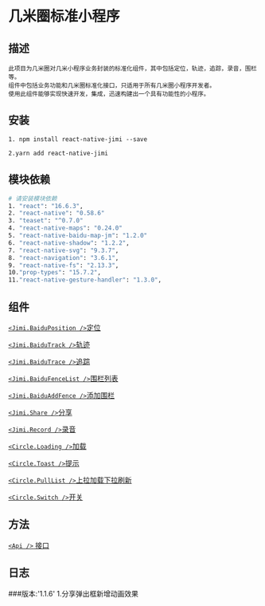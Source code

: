 <!--
 * @Descripttion: 
 * @version: 
 * @Author: liujinyuan
 * @Date: 2019-08-26 16:48:01
 * @LastEditors: xieruizhi
 * @LastEditTime: 2019-10-17 13:46:43
 -->
# 几米圈标准小程序

## 描述
```
此项目为几米圈对几米小程序业务封装的标准化组件，其中包括定位，轨迹，追踪，录音，围栏等。
组件中包括业务功能和几米圈标准化接口，只适用于所有几米圈小程序开发者。
使用此组件能够实现快速开发，集成，迅速构建出一个具有功能性的小程序。
```

## 安装
```
1. npm install react-native-jimi --save

2.yarn add react-native-jimi
```



## 模块依赖
```bash
# 请安装模块依赖
1. "react": "16.6.3",
2. "react-native": "0.58.6"
3. "teaset": "^0.7.0"
4. "react-native-maps": "0.24.0"
5. "react-native-baidu-map-jm": "1.2.0"
6. "react-native-shadow": "1.2.2",
7. "react-native-svg": "9.3.7",
8. "react-navigation": "3.6.1",
9. "react-native-fs": "2.13.3",
10."prop-types": "15.7.2",
11."react-native-gesture-handler": "1.3.0",

```

## 组件
[`<Jimi.BaiduPosition />`定位](http://172.16.0.101:3000/jmax/react-native-jimi/src/master/src/docs/view/Position.md)<br>

[`<Jimi.BaiduTrack />`轨迹](http://172.16.0.101:3000/jmax/react-native-jimi/src/master/src/docs/view/Track.md)<br>

[`<Jimi.BaiduTrace />`追踪](http://172.16.0.101:3000/jmax/react-native-jimi/src/master/src/docs/view/Trace.md)<br>

[`<Jimi.BaiduFenceList />`围栏列表](http://172.16.0.101:3000/jmax/react-native-jimi/src/master/src/docs/view/FenceList.md)<br>

[`<Jimi.BaiduAddFence />`添加围栏](http://172.16.0.101:3000/jmax/react-native-jimi/src/master/src/docs/view/AddFence.md)<br>

[`<Jimi.Share />`分享](http://172.16.0.101:3000/jmax/react-native-jimi/src/master/src/docs/view/Share.md)<br>

[`<Jimi.Record />`录音](http://172.16.0.101:3000/jmax/react-native-jimi/src/master/src/docs/view/Record.md)<br>

[`<Circle.Loading />`加载](http://172.16.0.101:3000/jmax/react-native-jimi/src/master/src/docs/components/Loading.md)<br>

[`<Circle.Toast />`提示](http://172.16.0.101:3000/jmax/react-native-jimi/src/master/src/docs/components/Toast.md)<br>

[`<Circle.PullList />`上拉加载下拉刷新](http://172.16.0.101:3000/jmax/react-native-jimi/src/master/src/docs/components/PullList.md)<br>

[`<Circle.Switch />`开关](http://172.16.0.101:3000/jmax/react-native-jimi/src/master/src/docs/components/Switch.md)
## 方法
[`<Api />` 接口](http://172.16.0.101:3000/jmax/react-native-jimi/src/master/src/docs/view/Api.md)<br>


## 日志
###版本:'1.1.6'
1.分享弹出框新增动画效果

